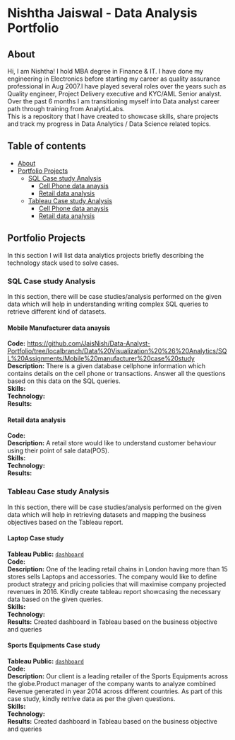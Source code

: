 # Nishtha Jaiswal - Data Analysis Portfolio

## About

Hi, I am Nishtha! I hold MBA degree in Finance & IT. I have done my engineering in Electronics before starting my career as quality assurance professional in Aug 2007.I have played several roles over the years such as Quality engineer, Project Delivery executive and KYC/AML Senior analyst.
Over the past 6 months I am transitioning myself into Data analyst career path through training from AnalytixLabs.
<br>
This is a repository that I have created to showcase skills, share projects and track my progress in Data Analytics / Data Science related topics.
<br>

## Table of contents
- [About](#about)
- [Portfolio Projects](#portfolio-projects)
	+ [SQL Case study Analysis](#sql-case-study-analysis)
		+ [Cell Phone data anaysis](#cell-phone-analysis)
		+ [Retail data analysis](#retail-data-analysis)
	+ [Tableau Case study Analysis](#tableau-case-study-analysis)
		+ [Cell Phone data anaysis](#cell-phone-analysis)
		+ [Retail data analysis](#retail-data-analysis)
	


## Portfolio Projects
In this section I will list data analytics projects briefly describing the technology stack used to solve cases.

### SQL Case study Analysis
In this section, there will be case studies/analysis performed on the given data which will help in understanding writing complex SQL queries to retrieve different kind of datasets.

#### Mobile Manufacturer data anaysis 
**Code:** https://github.com/JaisNish/Data-Analyst-Portfolio/tree/localbranch/Data%20Visualization%20%26%20Analytics/SQL%20Assignments/Mobile%20manufacturer%20case%20study  
**Description:** There is a given database cellphone information which contains  details on the cell phone or transactions. Answer all the questions based on this data on the SQL queries.   
**Skills:**     
**Technology:**   
**Results:**    

#### Retail data analysis 
**Code:**   
**Description:** A retail store would like to understand customer behaviour  using their point of sale data(POS).  
**Skills:**   
**Technology:**  
**Results:**   

### Tableau Case study Analysis
In this section, there will be case studies/analysis performed on the given data which will help in retrieving datasets and mapping the business objectives based on the Tableau report.

#### Laptop Case study 
**Tableau Public:** [`dashboard`](https://public.tableau.com/app/profile/nishtha1788/viz/Laptopsalesanalysis_16427625574010/1_TopConfigurations)  
**Code:**   
**Description:** One of the leading retail chains in London having more than 15 stores sells Laptops and accessories. The company would like to define product strategy and pricing policies that will maximise company projected revenues in 2016. Kindly create tableau report showcasing the necessary data based on the given queries.  
**Skills:**   
**Technology:**  
**Results:** Created dashboard in Tableau based on the business objective and queries  


#### Sports Equipments Case study 
**Tableau Public:** [`dashboard`](https://public.tableau.com/app/profile/nishtha1788/viz/SportsEquipment_16425332062150/1_MarketShare)  
**Code:**    
**Description:** Our client is a leading retailer of the Sports Equipments across the globe.Product manager of the company wants to analyze combined Revenue generated in year 2014 across different countries. As part of this case study, kindly retrive data as per the given questions.  
**Skills:**   
**Technology:**   
**Results:** Created dashboard in Tableau based on the business objective and queries  
